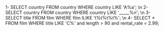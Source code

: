 1- SELECT country FROM country WHERE country LIKE 'A%a'; \n
2- SELECT country FROM country WHERE country LIKE '_____%n'; \n
3- SELECT title FROM film WHERE film ILIKE 't%t%t%t%'; \n 
4- SELECT * FROM film WHERE title LIKE 'C%' and length > 90 and rental_rate = 2.99;





